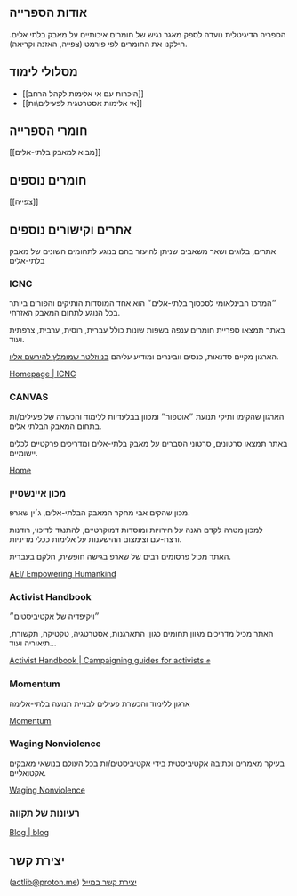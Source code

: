 
## אודות הספרייה

הספריה הדיגיטלית נועדה לספק מאגר נגיש של חומרים איכותיים על מאבק בלתי אלים. חילקנו את החומרים לפי פורמט (צפייה, האזנה וקריאה).

## מסלולי לימוד

- [[היכרות עם אי אלימות לקהל הרחב]] 
- [[אי אלימות אסטרטגית לפעילים\ות]]

## חומרי הספרייה

[[מבוא למאבק בלתי-אלים]]

## חומרים נוספים

[[צפייה]]

## אתרים וקישורים נוספים

אתרים, בלוגים ושאר משאבים שניתן להיעזר בהם בנוגע לתחומים השונים של מאבק בלתי-אלים

### ICNC

״המרכז הבינלאומי לסכסוך בלתי-אלים״ הוא אחד המוסדות הותיקים והפורים ביותר בכל הנוגע לתחום המאבק האזרחי.

באתר תמצאו ספריית חומרים ענפה בשפות שונות כולל עברית, רוסית, ערבית, צרפתית ועוד.

הארגון מקיים סדנאות, כנסים וובינרים ומודיע עליהם [בניוזלטר שמומלץ להירשם אליו](https://pardot.nonviolent-conflict.org/mailinglistsignup).

[Homepage | ICNC](https://www.nonviolent-conflict.org/)

### CANVAS

הארגון שהקימו ותיקי תנועת ״אוטפור״ ומכוון בבלעדיות ללימוד והכשרה של פעילים/ות בתחום המאבק הבלתי אלים.

באתר תמצאו סרטונים, סרטוני הסברים על מאבק בלתי-אלים ומדריכים פרקטיים לכלים יישומיים.

[Home](https://canvasopedia.org/)

### מכון איינשטיין

מכון שהקים אבי מחקר המאבק הבלתי-אלים, ג׳ין שארפ.

למכון מטרה לקדם הגנה על חירויות ומוסדות דמוקרטיים, להתנגד לדיכוי, רודנות ורצח-עם וצימצום ההישענות על אלימות ככלי מדיניות.

האתר מכיל פרסומים רבים של שארפ בגישה חופשית, חלקם בעברית.

[AEI/ Empowering Humankind](https://www.aeinstein.org/)

### Activist Handbook

״ויקיפדיה של אקטיביסטים״

האתר מכיל מדריכים מגוון תחומים כגון: התארגנות, אסטרטגיה, טקטיקה, תקשורת, תיאוריה ועוד…

[Activist Handbook | Campaigning guides for activists ✊](https://activisthandbook.org/)

### Momentum

ארגון ללימוד והכשרת פעילים לבניית תנועה בלתי-אלימה

[Momentum](https://www.momentumcommunity.org/)

### Waging Nonviolence

בעיקר מאמרים וכתיבה אקטיביסטית בידי אקטיביסטים/ות בכל העולם בנושאי מאבקים אקטואליים.

[Waging Nonviolence](https://wagingnonviolence.org/)

### רעיונות של תקווה

[Blog | blog](https://ideasforhope.wixsite.com/my-site/blog)

## יצירת קשר

([actlib@proton.me](mailto:actlib@proton.me)) [יצירת קשר במייל](mailto:actlib@proton.me)